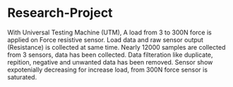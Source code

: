 # Research-Project
With Universal Testing Machine (UTM), A load from 3 to 300N force is applied on Force resistive sensor.
Load data and raw sensor output (Resistance) is collected at same time. 
Nearly 12000 samples are collected from 3 sensors, data has been collected.
Data filteration like duplicate, repition, negative and unwanted data has been removed.
Sensor show expotenially decreasing for increase load, from 300N force sensor is saturated.


